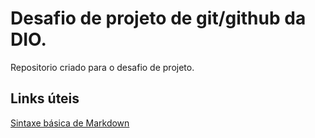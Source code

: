 # Desafio de projeto de git/github da DIO.
Repositorio criado para o desafio de projeto.

## Links úteis
[Sintaxe básica de Markdown](https://docs.pipz.com/central-de-ajuda/learning-center/guia-basico-de-markdown#open)
